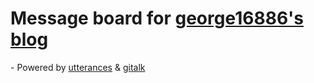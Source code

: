 # Message board for [george16886's blog](https://george16886.nctu.me/board/)

\- Powered by [utterances](https://utteranc.es/) & [gitalk](https://github.com/gitalk/gitalk)
